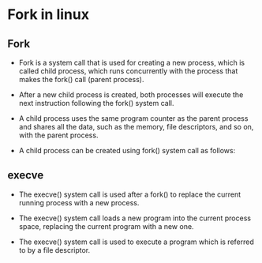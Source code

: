 # Fork in linux

## Fork

- Fork is a system call that is used for creating a new process, which is called child process, which runs concurrently with the process that makes the fork() call (parent process).

- After a new child process is created, both processes will execute the next instruction following the fork() system call.

- A child process uses the same program counter as the parent process and shares all the data, such as the memory, file descriptors, and so on, with the parent process.

- A child process can be created using fork() system call as follows:


## execve

- The execve() system call is used after a fork() to replace the current running process with a new process.

- The execve() system call loads a new program into the current process space, replacing the current program with a new one.

- The execve() system call is used to execute a program which is referred to by a file descriptor.


